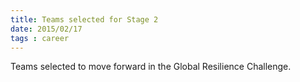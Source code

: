 ```yaml
---
title: Teams selected for Stage 2
date: 2015/02/17
tags : career
---
```

Teams selected to move forward in the Global Resilience Challenge.

